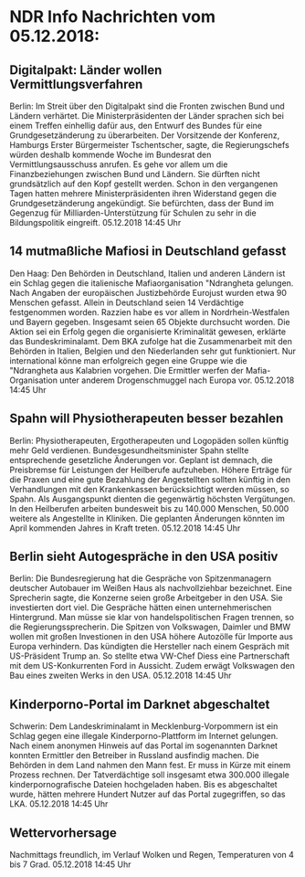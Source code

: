 # NDR Info Nachrichten vom 05.12.2018:


## Digitalpakt: Länder wollen Vermittlungsverfahren
Berlin: Im Streit über den Digitalpakt sind die Fronten zwischen Bund und Ländern verhärtet. Die Ministerpräsidenten der Länder sprachen sich bei einem Treffen einhellig dafür aus, den Entwurf des Bundes für eine Grundgesetzänderung zu überarbeiten. Der Vorsitzende der Konferenz, Hamburgs Erster Bürgermeister Tschentscher, sagte, die Regierungschefs würden deshalb kommende Woche im Bundesrat den Vermittlungsausschuss anrufen. Es gehe vor allem um die Finanzbeziehungen zwischen Bund und Ländern. Sie dürften nicht grundsätzlich auf den Kopf gestellt werden. Schon in den vergangenen Tagen hatten mehrere Ministerpräsidenten ihren Widerstand gegen die Grundgesetzänderung angekündigt. Sie befürchten, dass der Bund im Gegenzug für Milliarden-Unterstützung für Schulen zu sehr in die Bildungspolitik eingreift. 05.12.2018 14:45 Uhr 

## 14 mutmaßliche Mafiosi in Deutschland gefasst
Den Haag:   Den Behörden in Deutschland, Italien und anderen Ländern ist ein Schlag gegen die italienische Mafiaorganisation "Ndrangheta gelungen. Nach Angaben der europäischen Justizbehörde Eurojust wurden etwa 90 Menschen gefasst. Allein in Deutschland seien 14 Verdächtige festgenommen worden. Razzien habe es vor allem in Nordrhein-Westfalen und Bayern gegeben. Insgesamt seien 65 Objekte durchsucht worden. Die Aktion sei ein Erfolg gegen die organisierte Kriminalität gewesen, erklärte das Bundeskriminalamt. Dem BKA zufolge hat die Zusammenarbeit mit den Behörden in Italien, Belgien und den Niederlanden sehr gut funktioniert. Nur international könne man erfolgreich gegen eine Gruppe wie die "Ndrangheta aus Kalabrien vorgehen. Die Ermittler werfen der Mafia-Organisation unter anderem Drogenschmuggel nach Europa vor. 05.12.2018 14:45 Uhr 

## Spahn will Physiotherapeuten besser bezahlen
Berlin:     Physiotherapeuten, Ergotherapeuten und Logopäden sollen künftig mehr Geld verdienen. Bundesgesundheitsminister Spahn stellte entsprechende gesetzliche Änderungen vor. Geplant ist demnach, die Preisbremse für Leistungen der Heilberufe aufzuheben. Höhere Erträge für die Praxen und eine gute Bezahlung der Angestellten sollten künftig in den Verhandlungen mit den Krankenkassen berücksichtigt werden müssen, so Spahn. Als Ausgangspunkt dienten die gegenwärtig höchsten Vergütungen. In den Heilberufen arbeiten bundesweit bis zu 140.000 Menschen, 50.000 weitere als Angestellte in Kliniken. Die geplanten Änderungen könnten im April kommenden Jahres in Kraft treten. 05.12.2018 14:45 Uhr 

## Berlin sieht Autogespräche in den USA positiv
Berlin: Die Bundesregierung hat die Gespräche von Spitzenmanagern deutscher Autobauer im Weißen Haus als nachvollziehbar bezeichnet. Eine Sprecherin sagte, die Konzerne seien große Arbeitgeber in den USA. Sie investierten dort viel. Die Gespräche hätten einen unternehmerischen Hintergrund. Man müsse sie klar von handelspolitischen Fragen trennen, so die Regierungssprecherin. Die Spitzen von Volkswagen, Daimler und BMW wollen mit großen Investionen in den USA höhere Autozölle für Importe aus Europa verhindern. Das kündigten die Hersteller nach einem Gespräch mit US-Präsident Trump an. So stellte etwa VW-Chef Diess eine Partnerschaft mit dem US-Konkurrenten Ford in Aussicht. Zudem erwägt Volkswagen den Bau eines zweiten Werks in den USA. 05.12.2018 14:45 Uhr 

## Kinderporno-Portal im Darknet abgeschaltet
Schwerin:		Dem Landeskriminalamt in Mecklenburg-Vorpommern ist ein Schlag gegen eine illegale Kinderporno-Plattform im Internet gelungen. Nach einem anonymen Hinweis auf das Portal im sogenannten Darknet konnten Ermittler den Betreiber in Russland ausfindig machen. Die Behörden in dem Land nahmen den Mann fest. Er muss in Kürze mit einem Prozess rechnen. Der Tatverdächtige soll insgesamt etwa 300.000 illegale kinderpornografische Dateien hochgeladen haben. Bis es abgeschaltet wurde, hätten mehrere Hundert Nutzer auf das Portal zugegriffen, so das LKA. 05.12.2018 14:45 Uhr 

## Wettervorhersage
Nachmittags freundlich, im Verlauf Wolken und Regen, Temperaturen von 4 bis 7 Grad. 05.12.2018 14:45 Uhr 
